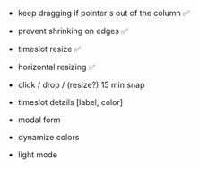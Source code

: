 -   keep dragging if pointer's out of the column ✅
-   prevent shrinking on edges ✅
-   timeslot resize ✅
-   horizontal resizing ✅

-   click / drop / (resize?) 15 min snap
-   timeslot details [label, color]
-   modal form
-   dynamize colors
-   light mode
